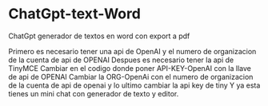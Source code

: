# ChatGpt-text-Word
ChatGpt generador de textos en word con export a pdf


Primero es necesario tener una api de OpenAI y el numero de organizacion de la cuenta de api de OPENAI
Despues es necesario tener la api de TinyMCE 
Cambiar en el codigo donde poner API-KEY-OpenAI con la llave de api de OPENAI
Cambiar la ORG-OpenAi con el numero de organizacion de la cuenta de api de openai
y lo ultimo cambiar la api key de tiny
Y ya esta tienes un mini chat con generador de texto y editor.
